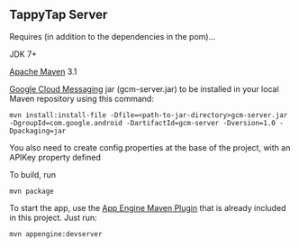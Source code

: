 ## TappyTap Server

Requires (in addition to the dependencies in the pom)...

JDK 7+

[Apache Maven](http://maven.apache.org) 3.1

[Google Cloud Messaging](http://developer.android.com/reference/com/google/android/gcm/package-summary.html) jar (gcm-server.jar) to be installed in your local Maven repository using this command:

	mvn install:install-file -Dfile=<path-to-jar-directory>gcm-server.jar -DgroupId=com.google.android -DartifactId=gcm-server -Dversion=1.0 -Dpackaging=jar

You also need to create config.properties at the base of the project, with an APIKey property defined

To build, run

    mvn package

To start the app, use the [App Engine Maven Plugin](http://code.google.com/p/appengine-maven-plugin/) that is already included in this project.  Just run:

    mvn appengine:devserver
